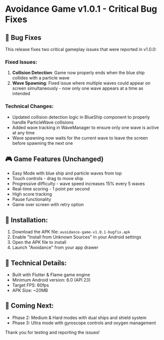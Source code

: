 # Avoidance Game v1.0.1 - Critical Bug Fixes

## 🐛 Bug Fixes

This release fixes two critical gameplay issues that were reported in v1.0.0:

### Fixed Issues:
1. **Collision Detection**: Game now properly ends when the blue ship collides with a particle wave
2. **Wave Spawning**: Fixed issue where multiple waves could appear on screen simultaneously - now only one wave appears at a time as intended

### Technical Changes:
- Updated collision detection logic in BlueShip component to properly handle ParticleWave collisions
- Added wave tracking in WaveManager to ensure only one wave is active at any time
- Wave spawning now waits for the current wave to leave the screen before spawning the next one

## 🎮 Game Features (Unchanged)
- Easy Mode with blue ship and particle waves from top
- Touch controls - drag to move ship
- Progressive difficulty - wave speed increases 15% every 5 waves
- Real-time scoring - 1 point per second
- High score tracking
- Pause functionality
- Game over screen with retry option

## 📱 Installation:
1. Download the APK file: `avoidance-game-v1.0.1-bugfix.apk`
2. Enable "Install from Unknown Sources" in your Android settings
3. Open the APK file to install
4. Launch "Avoidance" from your app drawer

## 🔧 Technical Details:
- Built with Flutter & Flame game engine
- Minimum Android version: 6.0 (API 23)
- Target FPS: 60fps
- APK Size: ~20MB

## 🚀 Coming Next:
- Phase 2: Medium & Hard modes with dual ships and shield system
- Phase 3: Ultra mode with gyroscope controls and oxygen management

Thank you for testing and reporting the issues!
